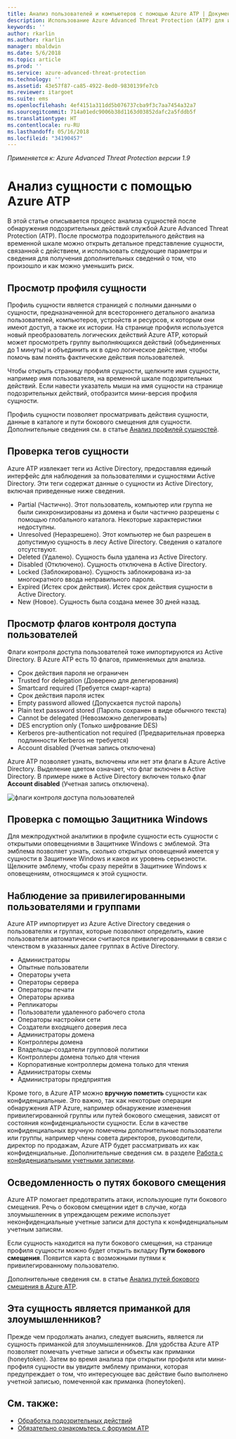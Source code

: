 ```yaml
---
title: Анализ пользователей и компьютеров с помощью Azure ATP | Документация Майкрософт
description: Использование Azure Advanced Threat Protection (ATP) для исследования подозрительных действий, выполняемых пользователями, сущностями, компьютерами или устройствами
keywords: ''
author: rkarlin
ms.author: rkarlin
manager: mbaldwin
ms.date: 5/6/2018
ms.topic: article
ms.prod: ''
ms.service: azure-advanced-threat-protection
ms.technology: ''
ms.assetid: 43e57f87-ca85-4922-8ed0-9830139fe7cb
ms.reviewer: itargoet
ms.suite: ems
ms.openlocfilehash: 4ef4151a311dd5b076737cba9f3c7aa7454a32a7
ms.sourcegitcommit: 714a01edc9006b38d1163d03852dafc2a5fddb5f
ms.translationtype: HT
ms.contentlocale: ru-RU
ms.lasthandoff: 05/16/2018
ms.locfileid: "34190457"
---
```

*Применяется к: Azure Advanced Threat Protection версии 1.9*



# <a name="investigate-an-entity-with-azure-atp"></a>Анализ сущности с помощью Azure ATP

В этой статье описывается процесс анализа сущностей после обнаружения подозрительных действий службой Azure Advanced Threat Protection (ATP). После просмотра подозрительного действия на временной шкале можно открыть детальное представление сущности, связанной с действием, и использовать следующие параметры и сведения для получения дополнительных сведений о том, что произошло и как можно уменьшить риск.

## <a name="look-at-the-entity-profile"></a>Просмотр профиля сущности

Профиль сущности является страницей с полными данными о сущности, предназначенной для всестороннего детального анализа пользователей, компьютеров, устройств и ресурсов, к которым они имеют доступ, а также их истории. На странице профиля используется новый преобразователь логических действий Azure ATP, который может просмотреть группу выполняющихся действий (объединенных до 1 минуты) и объединить их в одно логическое действие, чтобы помочь вам понять фактические действия пользователей.

Чтобы открыть страницу профиля сущности, щелкните имя сущности, например имя пользователя, на временной шкале подозрительных действий. Если навести указатель мыши на имя сущности на странице подозрительных действий, отобразится мини-версия профиля сущности.

Профиль сущности позволяет просматривать действия сущности, данные в каталоге и пути бокового смещения для сущности. Дополнительные сведения см. в статье [Анализ профилей сущностей](entity-profiles.md).

## <a name="check-entity-tags"></a>Проверка тегов сущности

Azure ATP извлекает теги из Active Directory, предоставляя единый интерфейс для наблюдения за пользователями и сущностями Active Directory. Эти теги содержат данные о сущности из Active Directory, включая приведенные ниже сведения.
- Partial (Частично). Этот пользователь, компьютер или группа не были синхронизированы из домена и были частично разрешены с помощью глобального каталога. Некоторые характеристики недоступны.
- Unresolved (Неразрешено). Этот компьютер не был разрешен в допустимую сущность в лесу Active Directory. Сведения о каталоге отсутствуют.
- Deleted (Удалено). Сущность была удалена из Active Directory.
- Disabled (Отключено). Сущность отключена в Active Directory.
- Locked (Заблокировано). Сущность заблокирована из-за многократного ввода неправильного пароля.
- Expired (Истек срок действия). Истек срок действия сущности в Active Directory.
- New (Новое). Сущность была создана менее 30 дней назад.

## <a name="look-at-the-user-access-control-flags"></a>Просмотр флагов контроля доступа пользователей

Флаги контроля доступа пользователей тоже импортируются из Active Directory. В Azure ATP есть 10 флагов, применяемых для анализа. 
- Срок действия пароля не ограничен
- Trusted for delegation (Доверено для делегирования)
- Smartcard required (Требуется смарт-карта)
- Срок действия пароля истек
- Empty password allowed (Допускается пустой пароль)
- Plain text password stored (Пароль сохранен в виде обычного текста)
- Cannot be delegated (Невозможно делегировать)
- DES encryption only (Только шифрование DES)
- Kerberos pre-authentication not required (Предварительная проверка подлинности Kerberos не требуется)
- Account disabled (Учетная запись отключена) 

Azure ATP позволяет узнать, включены или нет эти флаги в Azure Active Directory. Выделение цветом означает, что флаг включен в Active Directory. В примере ниже в Active Directory включен только флаг **Account disabled** (Учетная запись отключена).

 ![флаги контроля доступа пользователей](./media/user-access-flags.png)

## <a name="cross-check-with-windows-defender"></a>Проверка с помощью Защитника Windows

Для межпродуктной аналитики в профиле сущности есть сущности с открытыми оповещениями в Защитнике Windows с эмблемой. Эта эмблема позволяет узнать, сколько открытых оповещений имеется у сущности в Защитнике Windows и каков их уровень серьезности. Щелкните эмблему, чтобы сразу перейти в Защитнике Windows к оповещениям, относящимся к этой сущности.


## <a name="keep-an-eye-on-sensitive-users-and-groups"></a>Наблюдение за привилегированными пользователями и группами

Azure ATP импортирует из Azure Active Directory сведения о пользователях и группах, которые позволяют определить, какие пользователи автоматически считаются привилегированными в связи с членством в указанных далее группах в Active Directory.

-   Администраторы
-   Опытные пользователи
-   Операторы учета
-   Операторы сервера
-   Операторы печати
-   Операторы архива
-   Репликаторы
-   Пользователи удаленного рабочего стола 
-   Операторы настройки сети 
-   Создатели входящего доверия леса
-   Администраторы домена
-   Контроллеры домена
-   Владельцы-создатели групповой политики 
-   Контроллеры домена только для чтения 
-   Корпоративные контроллеры домена только для чтения 
-   Администраторы схемы 
-   Администраторы предприятия

Кроме того, в Azure ATP можно **вручную пометить** сущности как конфиденциальные. Это важно, так как некоторые операции обнаружения ATP Azure, например обнаружение изменения привилегированной группы или путей бокового смещения, зависят от состояния конфиденциальности сущности. Если в качестве конфиденциальных вручную помечены дополнительные пользователи или группы, например члены совета директоров, руководители, директор по продажам, Azure ATP будет рассматривать их как конфиденциальные. Дополнительные сведения см. в разделе [Работа с конфиденциальными учетными записями](sensitive-accounts.md).

## <a name="be-aware-of-lateral-movement-paths"></a>Осведомленность о путях бокового смещения

Azure ATP помогает предотвратить атаки, использующие пути бокового смещения. Речь о боковом смещении идет в случае, когда злоумышленник в упреждающем режиме использует неконфиденциальные учетные записи для доступа к конфиденциальным учетным записям.

Если сущность находится на пути бокового смещения, на странице профиля сущности можно будет открыть вкладку **Пути бокового смещения**. Появится карта с возможными путями к привилегированному пользователю. 

Дополнительные сведения см. в статье [Анализ путей бокового смещения в Azure ATP](use-case-lateral-movement-path.md).


## <a name="is-it-a-honeytoken-entity"></a>Эта сущность является приманкой для злоумышленников?

Прежде чем продолжать анализ, следует выяснить, является ли сущность приманкой для злоумышленников. Для удобства Azure ATP позволяет помечать учетные записи и объекты как приманки (honeytoken). Затем во время анализа при открытии профиля или мини-профиля сущности вы увидите эмблему приманки, которая предупреждает о том, что интересующее вас действие было выполнено учетной записью, помеченной как приманка (honeytoken).


    
## <a name="see-also"></a>См. также:

- [Обработка подозрительных действий](working-with-suspicious-activities.md)
- [Обязательно ознакомьтесь с форумом ATP](https://aka.ms/azureatpcommunity)
